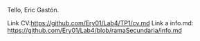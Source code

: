 Tello, Eric Gastón.

Link CV:https://github.com/Ery01/Lab4/TP1/cv.md
Link a info.md: https://github.com/Ery01/Lab4/blob/ramaSecundaria/info.md
